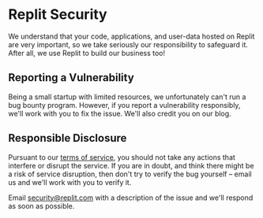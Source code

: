 # Replit Security

We understand that your code, applications, and user-data hosted on Replit are very important, so we
take seriously our responsibility to safeguard it. After all, we use Replit to build our business too!

## Reporting a Vulnerability

Being a small startup with limited resources, we unfortunately can't run a bug bounty program. However, if you report a vulnerability responsibly, we'll work with you to fix the issue. We'll also credit you on our blog.

## Responsible Disclosure

Pursuant to our [terms of service](https://repl.it/site/terms), you should not take any actions
that interfere or disrupt the service. If you are in doubt, and think there might be a risk of service
disruption, then don't try to verify the bug yourself – email us and we'll work with you to verify it.

Email [security@replit.com](mailto:security@replit.com) with a description of the issue and we'll respond as soon as possible.

